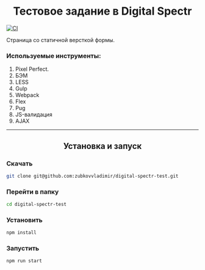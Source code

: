 <h1 align="center">Тестовое задание в Digital Spectr</h1>

[![CI](https://github.com/zubkovvladimir/reactive-media-test/actions/workflows/main.yml/badge.svg)](https://github.com/zubkovvladimir/reactive-media-test/actions/workflows/main.yml)

Страница со статичной версткой формы.

### **Используемые инструменты:**
1. Pixel Perfect. 
2. БЭМ
3. LESS
4. Gulp
5. Webpack
6. Flex
7. Pug
8. JS-валидация
9. AJAX

---
<h2 align="center">Установка и запуск</h2>

### Скачать
```sh
git clone git@github.com:zubkovvladimir/digital-spectr-test.git
```

### Перейти в папку
```sh
cd digital-spectr-test  
```

### Установить
```sh
npm install
```

### Запустить
```sh
npm run start
```
